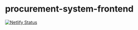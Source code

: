 # procurement-system-frontend

[![Netlify Status](https://api.netlify.com/api/v1/badges/add1dc8d-f8b2-4c42-b561-681ccff28715/deploy-status)](https://app.netlify.com/sites/smart-procurement-system/deploys)
